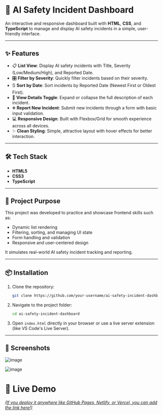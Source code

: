 # 🚨 AI Safety Incident Dashboard

An interactive and responsive dashboard built with **HTML**, **CSS**, and **TypeScript** to manage and display AI safety incidents in a simple, user-friendly interface.

---

## ✨ Features

- 📋 **List View**: Display AI safety incidents with Title, Severity (Low/Medium/High), and Reported Date.
- 🎛️ **Filter by Severity**: Quickly filter incidents based on their severity.
- 🔃 **Sort by Date**: Sort incidents by Reported Date (Newest First or Oldest First).
- 🔎 **View Details Toggle**: Expand or collapse the full description of each incident.
- ➕ **Report New Incident**: Submit new incidents through a form with basic input validation.
- 💻 **Responsive Design**: Built with Flexbox/Grid for smooth experience across all devices.
- ✨ **Clean Styling**: Simple, attractive layout with hover effects for better interaction.

---

## 🛠️ Tech Stack

- **HTML5**
- **CSS3**
- **TypeScript**

---

## 📄 Project Purpose

This project was developed to practice and showcase frontend skills such as:
- Dynamic list rendering
- Filtering, sorting, and managing UI state
- Form handling and validation
- Responsive and user-centered design

It simulates real-world AI safety incident tracking and reporting.

---

## 📦 Installation

1. Clone the repository:
   ```bash
   git clone https://github.com/your-username/ai-safety-incident-dashboard.git
   ```
2. Navigate to the project folder:
   ```bash
   cd ai-safety-incident-dashboard
   ```
3. Open `index.html` directly in your browser or use a live server extension (like VS Code's Live Server).

---

## 📸 Screenshots
![image](https://github.com/user-attachments/assets/76fc83e3-11a8-49d2-96f4-c91f115df902)

![image](https://github.com/user-attachments/assets/05c10213-c3bf-4391-b9aa-a5dfebff47da)



# 🚀 Live Demo

[*(If you deploy it anywhere like GitHub Pages, Netlify, or Vercel, you can add the link here!)*](https://ai-risk-dashboard.netlify.app/)

